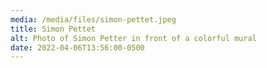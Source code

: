 ```yaml
---
media: /media/files/simon-pettet.jpeg
title: Simon Pettet
alt: Photo of Simon Petter in front of a colorful mural
date: 2022-04-06T13:56:00-0500
---
```

